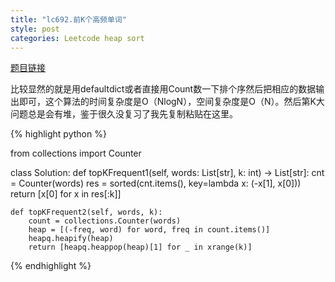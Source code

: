 ```yaml
---
title: "lc692.前K个高频单词"
style: post
categories: Leetcode heap sort
---
```


[题目链接](https://leetcode-cn.com/problems/top-k-frequent-words/)

比较显然的就是用defaultdict或者直接用Count数一下排个序然后把相应的数据输出即可，这个算法的时间复杂度是O（NlogN），空间复杂度是O（N）。然后第K大问题总是会有堆，鉴于很久没复习了我先复制粘贴在这里。

{% highlight python %}

from collections import Counter

class Solution:
    def topKFrequent1(self, words: List[str], k: int) -> List[str]:
        cnt = Counter(words)
        res = sorted(cnt.items(), key=lambda x: (-x[1], x[0]))
        return [x[0] for x in res[:k]]

    def topKFrequent2(self, words, k):
        count = collections.Counter(words)
        heap = [(-freq, word) for word, freq in count.items()]
        heapq.heapify(heap)
        return [heapq.heappop(heap)[1] for _ in xrange(k)]

{% endhighlight %}

